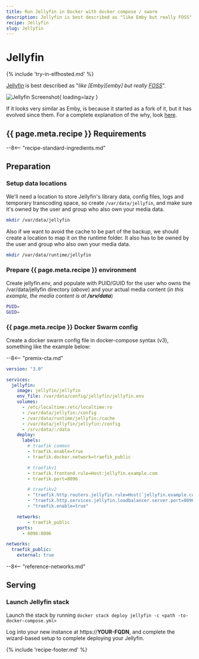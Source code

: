 ```yaml
---
title: Run Jellyfin in Docker with docker compose / swarm
description: Jellyfin is best described as "like Emby but really FOSS"
recipe: Jellyfin
slug: Jellyfin
---
```


# Jellyfin

{% include 'try-in-elfhosted.md' %}

[Jellyfin](https://jellyfin.org/) is best described as "_like [Emby][emby] but really [FOSS](https://en.wikipedia.org/wiki/Free_and_open-source_software)_".

![Jellyfin Screenshot](../images/jellyfin.png){ loading=lazy }

If it looks very similar as Emby, is because it started as a fork of it, but it has evolved since them. For a complete explanation of the why, look [here](https://jellyfin.org/docs/general/about.html).

## {{ page.meta.recipe }} Requirements

--8<-- "recipe-standard-ingredients.md"

## Preparation

### Setup data locations

We'll need a location to store Jellyfin's library data, config files, logs and temporary transcoding space, so create ``/var/data/jellyfin``, and make sure it's owned by the user and group who also own your media data.

```bash
mkdir /var/data/jellyfin
```

Also if we want to avoid the cache to be part of the backup, we should create a location to map it on the runtime folder. It also has to be owned by the user and group who also own your media data.

```bash
mkdir /var/data/runtime/jellyfin
```

### Prepare {{ page.meta.recipe }} environment

Create jellyfin.env, and populate with PUID/GUID for the user who owns the /var/data/jellyfin directory (_above_) and your actual media content (_in this example, the media content is at **/srv/data**_)

```bash
PUID=
GUID=
```

### {{ page.meta.recipe }} Docker Swarm config

Create a docker swarm config file in docker-compose syntax (v3), something like the example below:

--8<-- "premix-cta.md"

```yaml
version: "3.0"

services:
  jellyfin:
    image: jellyfin/jellyfin
    env_file: /var/data/config/jellyfin/jellyfin.env
    volumes:
      - /etc/localtime:/etc/localtime:ro
      - /var/data/jellyfin:/config
      - /var/data/runtime/jellyfin:/cache
      - /var/data/jellyfin/jellyfin:/config
      - /srv/data/:/data
    deploy:
      labels:
        # traefik common
        - traefik.enable=true
        - traefik.docker.network=traefik_public

        # traefikv1
        - traefik.frontend.rule=Host:jellyfin.example.com
        - traefik.port=8096     

        # traefikv2
        - "traefik.http.routers.jellyfin.rule=Host(`jellyfin.example.com`)"
        - "traefik.http.services.jellyfin.loadbalancer.server.port=8096"
        - "traefik.enable=true"

    networks:
        - traefik_public
    ports:
      - 8096:8096

networks:
  traefik_public:
    external: true
```

--8<-- "reference-networks.md"

## Serving

### Launch Jellyfin stack

Launch the stack by running ```docker stack deploy jellyfin -c <path -to-docker-compose.yml>```

Log into your new instance at https://**YOUR-FQDN**, and complete the wizard-based setup to complete deploying your Jellyfin.

[^1]: I didn't use an [oauth2_proxy](/reference/oauth_proxy/) for this stack, because it would interfere with mobile client support.
[^2]: Got an NVIDIA GPU? See [this blog post](https://www.funkypenguin.co.nz/note/gpu-transcoding-with-emby-plex-using-docker-nvidia/) re how to use your GPU to transcode your media!
[^3]: We don't bother exposing the HTTPS port for Jellyfin, since [Traefik](/docker-swarm/traefik/) is doing the SSL termination for us already.

{% include 'recipe-footer.md' %}
